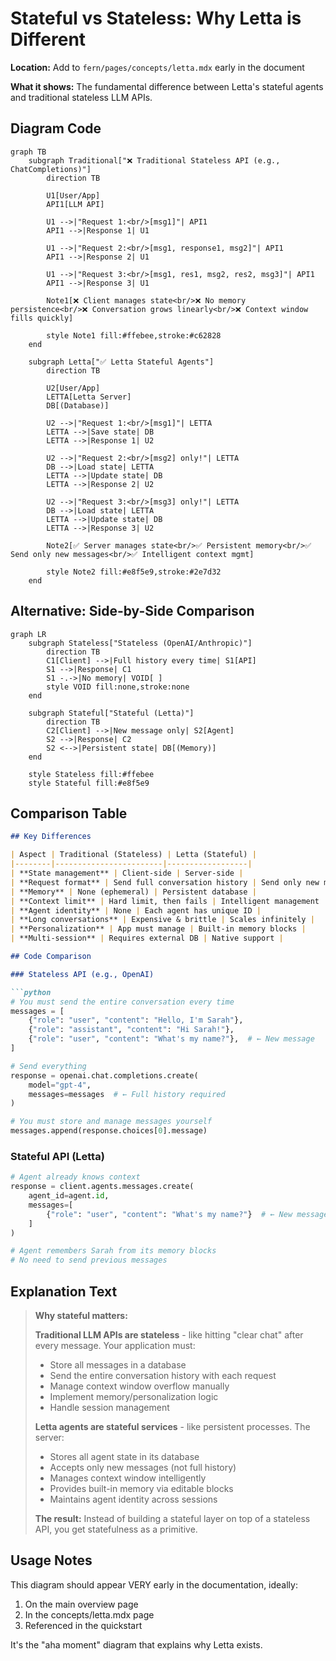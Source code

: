 # Stateful vs Stateless: Why Letta is Different

**Location:** Add to `fern/pages/concepts/letta.mdx` early in the document

**What it shows:** The fundamental difference between Letta's stateful agents and traditional stateless LLM APIs.

## Diagram Code

```mermaid
graph TB
    subgraph Traditional["❌ Traditional Stateless API (e.g., ChatCompletions)"]
        direction TB

        U1[User/App]
        API1[LLM API]

        U1 -->|"Request 1:<br/>[msg1]"| API1
        API1 -->|Response 1| U1

        U1 -->|"Request 2:<br/>[msg1, response1, msg2]"| API1
        API1 -->|Response 2| U1

        U1 -->|"Request 3:<br/>[msg1, res1, msg2, res2, msg3]"| API1
        API1 -->|Response 3| U1

        Note1[❌ Client manages state<br/>❌ No memory persistence<br/>❌ Conversation grows linearly<br/>❌ Context window fills quickly]

        style Note1 fill:#ffebee,stroke:#c62828
    end

    subgraph Letta["✅ Letta Stateful Agents"]
        direction TB

        U2[User/App]
        LETTA[Letta Server]
        DB[(Database)]

        U2 -->|"Request 1:<br/>[msg1]"| LETTA
        LETTA -->|Save state| DB
        LETTA -->|Response 1| U2

        U2 -->|"Request 2:<br/>[msg2] only!"| LETTA
        DB -->|Load state| LETTA
        LETTA -->|Update state| DB
        LETTA -->|Response 2| U2

        U2 -->|"Request 3:<br/>[msg3] only!"| LETTA
        DB -->|Load state| LETTA
        LETTA -->|Update state| DB
        LETTA -->|Response 3| U2

        Note2[✅ Server manages state<br/>✅ Persistent memory<br/>✅ Send only new messages<br/>✅ Intelligent context mgmt]

        style Note2 fill:#e8f5e9,stroke:#2e7d32
    end
```

## Alternative: Side-by-Side Comparison

```mermaid
graph LR
    subgraph Stateless["Stateless (OpenAI/Anthropic)"]
        direction TB
        C1[Client] -->|Full history every time| S1[API]
        S1 -->|Response| C1
        S1 -.->|No memory| VOID[ ]
        style VOID fill:none,stroke:none
    end

    subgraph Stateful["Stateful (Letta)"]
        direction TB
        C2[Client] -->|New message only| S2[Agent]
        S2 -->|Response| C2
        S2 <-->|Persistent state| DB[(Memory)]
    end

    style Stateless fill:#ffebee
    style Stateful fill:#e8f5e9
```

## Comparison Table

```markdown
## Key Differences

| Aspect | Traditional (Stateless) | Letta (Stateful) |
|--------|------------------------|------------------|
| **State management** | Client-side | Server-side |
| **Request format** | Send full conversation history | Send only new messages |
| **Memory** | None (ephemeral) | Persistent database |
| **Context limit** | Hard limit, then fails | Intelligent management |
| **Agent identity** | None | Each agent has unique ID |
| **Long conversations** | Expensive & brittle | Scales infinitely |
| **Personalization** | App must manage | Built-in memory blocks |
| **Multi-session** | Requires external DB | Native support |

## Code Comparison

### Stateless API (e.g., OpenAI)

```python
# You must send the entire conversation every time
messages = [
    {"role": "user", "content": "Hello, I'm Sarah"},
    {"role": "assistant", "content": "Hi Sarah!"},
    {"role": "user", "content": "What's my name?"},  # ← New message
]

# Send everything
response = openai.chat.completions.create(
    model="gpt-4",
    messages=messages  # ← Full history required
)

# You must store and manage messages yourself
messages.append(response.choices[0].message)
```

### Stateful API (Letta)

```python
# Agent already knows context
response = client.agents.messages.create(
    agent_id=agent.id,
    messages=[
        {"role": "user", "content": "What's my name?"}  # ← New message only
    ]
)

# Agent remembers Sarah from its memory blocks
# No need to send previous messages
```

## Explanation Text

> **Why stateful matters:**
>
> **Traditional LLM APIs are stateless** - like hitting "clear chat" after every message. Your application must:
> - Store all messages in a database
> - Send the entire conversation history with each request
> - Manage context window overflow manually
> - Implement memory/personalization logic
> - Handle session management
>
> **Letta agents are stateful services** - like persistent processes. The server:
> - Stores all agent state in its database
> - Accepts only new messages (not full history)
> - Manages context window intelligently
> - Provides built-in memory via editable blocks
> - Maintains agent identity across sessions
>
> **The result:** Instead of building a stateful layer on top of a stateless API, you get statefulness as a primitive.

## Usage Notes

This diagram should appear VERY early in the documentation, ideally:
1. On the main overview page
2. In the concepts/letta.mdx page
3. Referenced in the quickstart

It's the "aha moment" diagram that explains why Letta exists.
